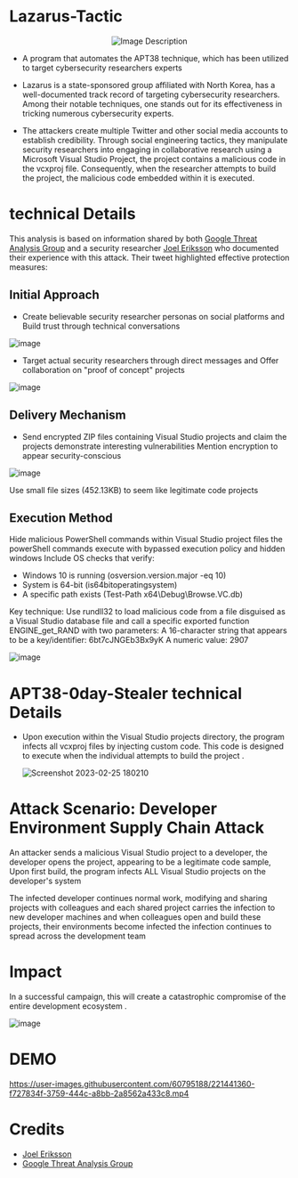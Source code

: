 # Lazarus-Tactic

<div align="center">
  <img src="https://github.com/ZeroMemoryEx/APT38-0day-Stealer/assets/60795188/ac19ad80-a716-4e3e-b2d8-8e3adbb1b146" alt="Image Description">
</div>

* A program that automates the APT38 technique, which has been utilized to target cybersecurity researchers experts

* Lazarus is a state-sponsored group affiliated with North Korea, has a well-documented track record of targeting cybersecurity researchers. Among their notable techniques, one stands out for its effectiveness in tricking numerous cybersecurity experts.
* The attackers create multiple Twitter and other social media accounts to establish credibility. Through social engineering tactics, they manipulate security researchers into engaging in collaborative research using a Microsoft Visual Studio Project, the project contains a malicious code in the vcxproj file. Consequently, when the researcher attempts to build the project, the malicious code embedded within it is executed.

# technical Details

This analysis is based on information shared by both [Google Threat Analysis Group](https://blog.google/threat-analysis-group/new-campaign-targeting-security-researchers/) and a security researcher [Joel Eriksson](https://x.com/OwariDa/status/1353994626303188993) who documented their experience with this attack. Their tweet highlighted effective protection measures:


## Initial Approach

* Create believable security researcher personas on social platforms and Build trust through technical conversations

![image](https://github.com/user-attachments/assets/0037de85-138d-40fc-9ab6-7f54ea35ae3c)


* Target actual security researchers through direct messages and Offer collaboration on "proof of concept" projects
  
![image](https://github.com/user-attachments/assets/53d7de0f-6c2e-470c-99c5-47ff98e696a1)


## Delivery Mechanism

* Send encrypted ZIP files containing Visual Studio projects and claim the projects demonstrate interesting vulnerabilities
Mention encryption to appear security-conscious

![image](https://github.com/user-attachments/assets/c9f18eb1-2402-4ccb-b0da-f018b35d609a)

Use small file sizes (452.13KB) to seem like legitimate code projects

## Execution Method

Hide malicious PowerShell commands within Visual Studio project files the powerShell commands execute with bypassed execution policy and hidden windows
Include OS checks that verify:

* Windows 10 is running (osversion.version.major -eq 10)
* System is 64-bit (is64bitoperatingsystem)
* A specific path exists (Test-Path x64\Debug\Browse.VC.db)

Key technique: Use rundll32 to load malicious code from a file disguised as a Visual Studio database file and call a specific exported function ENGINE_get_RAND with two parameters: 
A 16-character string that appears to be a key/identifier: 6bt7cJNGEb3Bx9yK
A numeric value: 2907

![image](https://github.com/user-attachments/assets/6043aa38-6c65-4107-89da-71336baf2ec6)


# APT38-0day-Stealer technical Details


* Upon execution within the Visual Studio projects directory, the program infects all vcxproj files by injecting custom code. This code is designed to execute when the individual attempts to build the project .

    ![Screenshot 2023-02-25 180210](https://user-images.githubusercontent.com/60795188/221369862-ef3bd034-66ac-46e1-b2ac-d349a6cf6aa8.png)

# Attack Scenario: Developer Environment Supply Chain Attack

An attacker sends a malicious Visual Studio project to a developer, the developer opens the project, appearing to be a legitimate code sample, Upon first build, the program infects ALL Visual Studio projects on the developer's system

The infected developer continues normal work, modifying and sharing projects with colleagues and each shared project carries the infection to new developer machines and when colleagues open and build these projects, their environments become infected the infection continues to spread across the development team

# Impact

In a successful campaign, this will create a catastrophic compromise of the entire development ecosystem .

![image](https://github.com/user-attachments/assets/f3702213-fdd2-4959-92dc-7110c0e59481)

# DEMO
   https://user-images.githubusercontent.com/60795188/221441360-f727834f-3759-444c-a8bb-2a8562a433c8.mp4

# Credits

* [Joel Eriksson](https://x.com/OwariDa)
*  [Google Threat Analysis Group](https://blog.google/threat-analysis-group/new-campaign-targeting-security-researchers/) 

